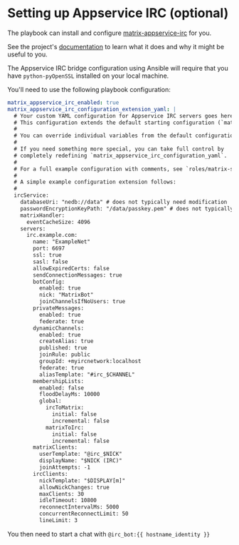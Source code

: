 # Setting up Appservice IRC (optional)

The playbook can install and configure [matrix-appservice-irc](https://github.com/TeDomum/matrix-appservice-irc) for you.

See the project's [documentation](https://github.com/TeDomum/matrix-appservice-irc/blob/master/HOWTO.md) to learn what it does and why it might be useful to you.

The Appservice IRC bridge configuration using Ansible will require that you have `python-pyOpenSSL` installed on your local machine.

You'll need to use the following playbook configuration:

```yaml
matrix_appservice_irc_enabled: true
matrix_appservice_irc_configuration_extension_yaml: |
  # Your custom YAML configuration for Appservice IRC servers goes here.
  # This configuration extends the default starting configuration (`matrix_appservice_irc_configuration_yaml`).
  #
  # You can override individual variables from the default configuration, or introduce new ones.
  #
  # If you need something more special, you can take full control by
  # completely redefining `matrix_appservice_irc_configuration_yaml`.
  # 
  # For a full example configuration with comments, see `roles/matrix-synapse/defaults/main.yml`
  #
  # A simple example configuration extension follows:
  #
  ircService:
    databaseUri: "nedb://data" # does not typically need modification
    passwordEncryptionKeyPath: "/data/passkey.pem" # does not typically need modification
    matrixHandler:
      eventCacheSize: 4096
    servers:
      irc.example.com:
        name: "ExampleNet"
        port: 6697
        ssl: true
        sasl: false
        allowExpiredCerts: false
        sendConnectionMessages: true
        botConfig:
          enabled: true
          nick: "MatrixBot"
          joinChannelsIfNoUsers: true
        privateMessages:
          enabled: true
          federate: true
        dynamicChannels:
          enabled: true
          createAlias: true
          published: true
          joinRule: public
          groupId: +myircnetwork:localhost
          federate: true
          aliasTemplate: "#irc_$CHANNEL"
        membershipLists:
          enabled: false
          floodDelayMs: 10000
          global:
            ircToMatrix:
              initial: false
              incremental: false
            matrixToIrc:
              initial: false
              incremental: false
        matrixClients:
          userTemplate: "@irc_$NICK"
          displayName: "$NICK (IRC)"
          joinAttempts: -1
        ircClients:
          nickTemplate: "$DISPLAY[m]"
          allowNickChanges: true
          maxClients: 30
          idleTimeout: 10800
          reconnectIntervalMs: 5000
          concurrentReconnectLimit: 50
          lineLimit: 3
```

You then need to start a chat with `@irc_bot:{{ hostname_identity }}`

